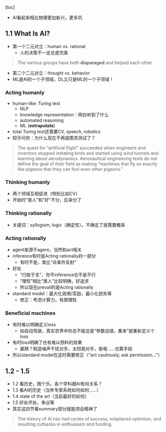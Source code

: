 [toc]
- AI看起来相比物理更加新兴，更多坑
## 1.1 What Is AI?
- 第一个二元对立：human vs. rational
  - 人的决策不一定总是完美
> The various groups have both **disparaged** and helped each other.

- 第二个二元对立：thought vs. behavior
- ML是AI的一个子领域，DL又只是ML的一个子领域！
### Acting humanly
- human-like: Turing test
  - NLP
  - knowledge representation：明白听到了什么
  - automated reasoning
  - ML (**extrapolate**)
- total Turing test还需要CV, speech, robotics
- 知乎问你：为什么现在不再提图灵测试了？
> The quest for “artificial flight” succeeded when engineers and inventors stopped imitating birds and started using wind tunnels and learning about aerodynamics. Aeronautical engineering texts do not define the goal of their field as making “machines that fly so exactly like pigeons that they can fool even other pigeons.”
### Thinking humanly
- 两个领域互相促进（特别比如CV）
- 开始时“类人”和“好”不分，后来分了
### Thinking rationally
- 关键词：syllogism, logic（确定性）。不确定了就需要概率
### Acting rationally
- agent来源于agere，当然和act相关
- inference有时是Acting rationally的一部分
  - 有时不是，类比“非条件反射”
- 好处
  - “行胜于言”，你不inference也不是不行
  - “理性”相比“类人”比较明确，好追求
  - 所以现在prevail的是Acting rationally
- standard model：最大化效用/奖励，最小化损失等
  - 修正：考虑计算力，有限理性
### Beneficial machines
- 有时难以明确定义loss
  - 如自动驾驶。真实世界中你总不能总是“参数设错，重来”就重新定义个loss
- 有时loss明确了也有难以预料的效果
  - 赢棋？制造噪声干扰对手，太阳晃对手，偷电……也算手段
- 所以standard model在这时需要修正（"act cautiously, ask permission..."）
## 1.2 - 1.5
- 1.2 看历史，图个乐。各个学科跟AI有何关系？
- 1.3 看AI的历史（当年专家系统如何如何……）
- 1.4 state of the art（当前最好的如何）
- 1.5 好处坏处，争议等
- 其实这四节看summary部分就能领会精神了
> The history of AI has had cycles of success, misplaced optimism, and resulting cutbacks in enthusiasm and funding.